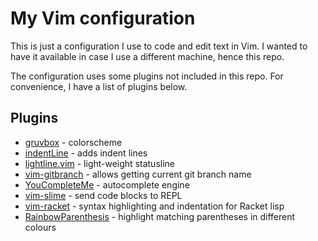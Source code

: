 # My Vim configuration

This is just a configuration I use to code and edit text in Vim. I wanted to have it available in case I use a different machine, hence this repo.

The configuration uses some plugins not included in this repo. For convenience, I have a list of plugins below.

## Plugins

* [gruvbox](https://github.com/morhetz/gruvbox) - colorscheme
* [indentLine](https://github.com/Yggdroot/indentLine) - adds indent lines
* [lightline.vim](https://github.com/itchyny/lightline.vim) - light-weight statusline
* [vim-gitbranch](https://github.com/itchyny/vim-gitbranch) - allows getting current git branch name
* [YouCompleteMe](https://github.com/ycm-core/YouCompleteMe) - autocomplete engine
* [vim-slime](https://github.com/jpalardy/vim-slime) - send code blocks to REPL
* [vim-racket](https://github.com/wlangstroth/vim-racket) - syntax highlighting and indentation for Racket lisp
* [RainbowParenthesis](https://www.vim.org/scripts/script.php?script_id=1230) - highlight matching parentheses in different colours
